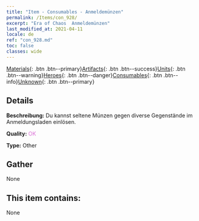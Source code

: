 ```yaml
---
title: "Item - Consumables - Anmeldemünzen"
permalink: /Items/con_928/
excerpt: "Era of Chaos  Anmeldemünzen"
last_modified_at: 2021-04-11
locale: de
ref: "con_928.md"
toc: false
classes: wide
---
```

 [Materials](/de/Items/){: .btn .btn--primary}[Artifacts](/de/Items/Artifacts/){: .btn .btn--success}[Units](/de/Items/Units/){: .btn .btn--warning}[Heroes](/de/Items/Heroes/){: .btn .btn--danger}[Consumables](/de/Items/Consumables/){: .btn .btn--info}[Unknown](/de/Items/Unknown/){: .btn .btn--primary}

## Details
 **Beschreibung:** Du kannst seltene Münzen gegen diverse Gegenstände im Anmeldungsladen einlösen.

 **Quality:** <span style="color: #DA70D6">OK</span>

 **Type:** Other

## Gather

  None

## This item contains:

  None

